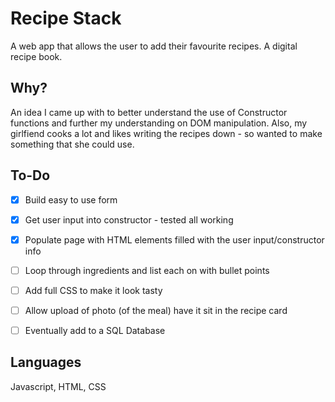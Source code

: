 Recipe Stack
====
A web app that allows the user to add their favourite recipes. A digital recipe book.

Why?
---
An idea I came up with to better understand the use of Constructor functions and further my understanding on DOM manipulation. Also, my girlfiend cooks a lot and likes writing the recipes down - so wanted to make something that she could use.

To-Do
----
-[x] Build easy to use form
-[x] Get user input into constructor - tested all working
-[x] Populate page with HTML elements filled with the user input/constructor info
-[ ] Loop through ingredients and list each on with bullet points
-[ ] Add full CSS to make it look tasty
-[ ] Allow upload of photo (of the meal) have it sit in the recipe card
-[ ] Eventually add to a SQL Database


Languages
---
Javascript, HTML, CSS


